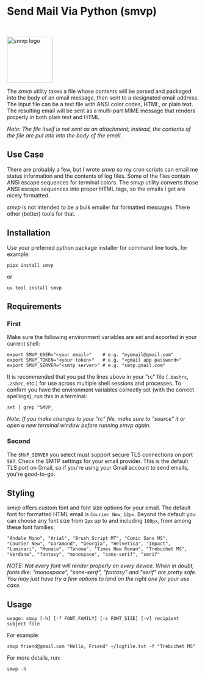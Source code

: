 # Send Mail Via Python (smvp)

<br>

<img src="https://lh3.googleusercontent.com/d/1PpjTCw4T1HpHU_TacQSjZptzw67WqwIz"
alt="smvp logo" width="120"/>

The _smvp_ utility takes a file whose contents will be parsed and packaged
into the body of an email message, then sent to a designated email
address. The input file can be a text file with ANSI color codes, HTML,
or plain text. The resulting email will be sent as a multi-part MIME
message that renders properly in both plain text and HTML.

_Note: The file itself is not sent as an attachment; instead, the
contents of the file are put into into the body of the email._

## Use Case

There are probably a few, but I wrote _smvp_ so my cron scripts can email
me status information and the contents of log files. Some of the files
contain ANSI escape sequences for terminal colors. The _smvp_ utility
converts those ANSI escape sequences into proper HTML tags, so the
emails I get are nicely formatted.

_smvp_ is not intended to be a bulk emailer for formatted messages. There
other (better) tools for that.

## Installation

Use your preferred python package installer for command line tools, for
example:

```text
pipx install smvp
```

or

```text
uv tool install smvp
```

## Requirements

### First

Make sure the following environment variables are set and exported in
your current shell:

```text
export SMVP_USER="<your email>"    # e.g. "myemail@gmail.com"
export SMVP_TOKEN="<your token>"   # e.g. "<gmail app password>"
export SMVP_SERVER="<smtp server>" # e.g. "smtp.gmail.com"
```

It is recommended that you put the lines above in your "rc" file
(`.bashrc`, `.zshrc`, etc.) for use across multiple shell sessions and
processes. To confirm you have the environment variables correctly set
(with the correct spellings), run this in a terminal:

```text
set | grep ^SMVP_
```

_Note: If you make changes to your "rc" file, make sure to "source" it
or open a new terminal window before running smvp again._

### Second

The `SMVP_SERVER` you select must support secure TLS connections on
port `587`. Check the SMTP settings for your email provider. This is the
default TLS port on Gmail, so if you're using your Gmail account to send
emails, you're good-to-go.

## Styling

_smvp_ offers custom font and font size options for your email. The
default font for formatted HTML email is `Courier New`, `12px`. Beyond
the default you can choose any font size from `2px` up to and including
`100px`, from among these font families:

```text
"Andale Mono", "Arial", "Brush Script MT", "Comic Sans MS",
"Courier New", "Garamond", "Georgia", "Helvetica", "Impact",
"Luminari", "Monaco", "Tahoma", "Times New Roman", "Trebuchet MS",
"Verdana", "fantasy", "monospace", "sans-serif", "serif"
```

_NOTE: Not every font will render properly on every device. When in
doubt, fonts like: "monospace", "sans-serif", "fantasy" and "serif" are
pretty safe. You may just have try a few options to land on the right
one for your use case._

## Usage

```text
usage: smvp [-h] [-f FONT_FAMILY] [-s FONT_SIZE] [-v] recipient subject file
```

For example:

```text
smvp friend@gmail.com "Hello, Friend" ~/logfile.txt -f "Trebuchet MS"
```

For more details, run:

```text
smvp -h
```
